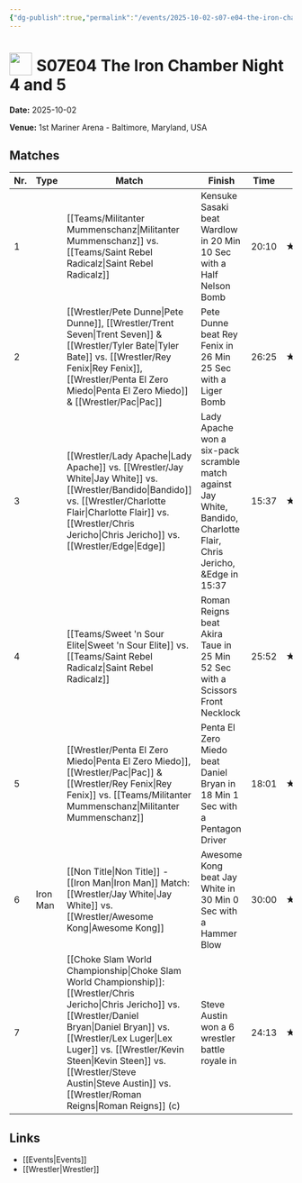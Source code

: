 ```yaml
---
{"dg-publish":true,"permalink":"/events/2025-10-02-s07-e04-the-iron-chamber-night-4-and-5/","title":"S07E04 The Iron Chamber Night 4 and 5","noteIcon":""}
---
```



# <img src="https://github.com/CptSpaulding1980/choke-slam-wrestling/releases/download/images/ChokeSlam.png" width="40" style="vertical-align:bottom; margin-right:8px;">**S07E04 The Iron Chamber Night 4 and 5**

**Date:** 2025-10-02

**Venue:** 1st Mariner Arena - Baltimore, Maryland, USA

## Matches

| Nr. | Type | Match | Finish | Time | Rating | Score |
|-----|------|-------|--------|------|--------|-------|
| 1 |  | [[Teams/Militanter Mummenschanz\|Militanter Mummenschanz]] vs. [[Teams/Saint Rebel Radicalz\|Saint Rebel Radicalz]] | Kensuke Sasaki beat Wardlow in 20 Min 10 Sec with a Half Nelson Bomb | 20:10 | ★★★★1/4 | 88 |
| 2 |  | [[Wrestler/Pete Dunne\|Pete Dunne]], [[Wrestler/Trent Seven\|Trent Seven]] & [[Wrestler/Tyler Bate\|Tyler Bate]] vs. [[Wrestler/Rey Fenix\|Rey Fenix]], [[Wrestler/Penta El Zero Miedo\|Penta El Zero Miedo]] & [[Wrestler/Pac\|Pac]] | Pete Dunne beat Rey Fenix in 26 Min 25 Sec with a Liger Bomb | 26:25 | ★★★★ | 87 |
| 3 |  | [[Wrestler/Lady Apache\|Lady Apache]] vs. [[Wrestler/Jay White\|Jay White]] vs. [[Wrestler/Bandido\|Bandido]] vs. [[Wrestler/Charlotte Flair\|Charlotte Flair]] vs. [[Wrestler/Chris Jericho\|Chris Jericho]] vs. [[Wrestler/Edge\|Edge]] | Lady Apache won a six-pack scramble match against Jay White, Bandido, Charlotte Flair, Chris Jericho, &Edge in  15:37 | 15:37 | ★★★★ | 86 |
| 4 |  | [[Teams/Sweet 'n Sour Elite\|Sweet 'n Sour Elite]] vs. [[Teams/Saint Rebel Radicalz\|Saint Rebel Radicalz]] | Roman Reigns beat Akira Taue in 25 Min 52 Sec with a Scissors Front Necklock | 25:52 | ★★★★1/4 | 88 |
| 5 |  | [[Wrestler/Penta El Zero Miedo\|Penta El Zero Miedo]], [[Wrestler/Pac\|Pac]] & [[Wrestler/Rey Fenix\|Rey Fenix]] vs. [[Teams/Militanter Mummenschanz\|Militanter Mummenschanz]] | Penta El Zero Miedo beat Daniel Bryan in 18 Min 1 Sec with a Pentagon Driver | 18:01 | ★★★3/4 | 80 |
| 6 | Iron Man | [[Non Title\|Non Title]] - [[Iron Man\|Iron Man]] Match: [[Wrestler/Jay White\|Jay White]] vs. [[Wrestler/Awesome Kong\|Awesome Kong]] | Awesome Kong beat Jay White in 30 Min 0 Sec with a Hammer Blow | 30:00 | ★★★★3/4 | 96 |
| 7 |  | [[Choke Slam World Championship\|Choke Slam World Championship]]: [[Wrestler/Chris Jericho\|Chris Jericho]] vs. [[Wrestler/Daniel Bryan\|Daniel Bryan]] vs. [[Wrestler/Lex Luger\|Lex Luger]] vs. [[Wrestler/Kevin Steen\|Kevin Steen]] vs. [[Wrestler/Steve Austin\|Steve Austin]] vs.  [[Wrestler/Roman Reigns\|Roman Reigns]] (c) | Steve Austin won a 6 wrestler battle royale in | 24:13 | ★★★★★ | 100 |

## Links
- [[Events\|Events]]
- [[Wrestler\|Wrestler]]
